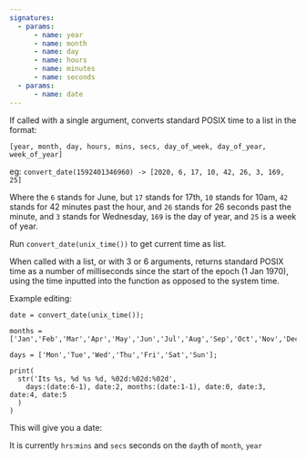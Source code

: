 ```yaml
---
signatures:
  - params:
      - name: year
      - name: month
      - name: day
      - name: hours
      - name: minutes
      - name: seconds
  - params:
      - name: date
---
```


If called with a single argument, converts standard POSIX time to a list in the
format:

`[year, month, day, hours, mins, secs, day_of_week, day_of_year, week_of_year]`

eg: `convert_date(1592401346960) -> [2020, 6, 17, 10, 42, 26, 3, 169, 25]`

Where the `6` stands for June, but `17` stands for 17th, `10` stands for 10am,
`42` stands for 42 minutes past the hour, and `26` stands for 26 seconds past
the minute, and `3` stands for Wednesday, `169` is the day of year, and `25` is
a week of year.

Run `convert_date(unix_time())` to get current time as list.

When called with a list, or with 3 or 6 arguments, returns standard POSIX time
as a number of milliseconds since the start of the epoch (1 Jan 1970), using the
time inputted into the function as opposed to the system time.

Example editing:

```scarpet
date = convert_date(unix_time());

months = ['Jan','Feb','Mar','Apr','May','Jun','Jul','Aug','Sep','Oct','Nov','Dec'];

days = ['Mon','Tue','Wed','Thu','Fri','Sat','Sun'];

print(
  str('Its %s, %d %s %d, %02d:%02d:%02d',
    days:(date:6-1), date:2, months:(date:1-1), date:0, date:3, date:4, date:5
  )
)
```

This will give you a date:

It is currently `hrs`:`mins` and `secs` seconds on the `day`th of `month`,
`year`

